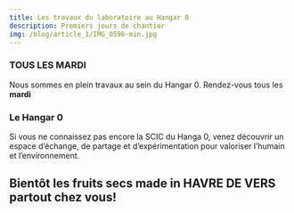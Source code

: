 ```yaml
---
title: Les travaux du laboratoire au Hangar 0
description: Premiers jours de chantier
img: /blog/article_1/IMG_0596-min.jpg
---
```


### TOUS LES MARDI

Nous sommes en plein travaux au sein du Hangar 0.
Rendez-vous tous les **mardi**

<nuxt-img format="webp" src="/blog/article_1/IMG_0605-min.jpg" lazy="loading"></nuxt-img>

### Le Hangar 0

Si vous ne connaissez pas encore la SCIC du Hanga 0, venez découvrir un espace d’échange, de partage et d’expérimentation
pour valoriser l’humain et l’environnement.

<nuxt-img format="webp" src="/blog/article_1/c0b3.jpg" lazy="loading"></nuxt-img>
<nuxt-img format="webp" src="/blog/article_1/IMG_0641-min.jpg" lazy="loading"></nuxt-img>

## Bientôt les fruits secs made in HAVRE DE VERS partout chez vous!
